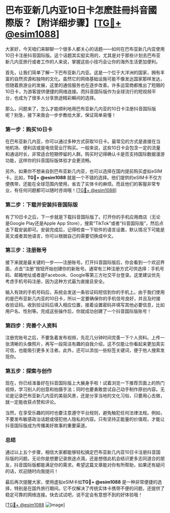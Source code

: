 # 巴布亚新几内亚10日卡怎麽註冊抖音國際版？【附详细步骤】[[TG💪+ @esim1088](https://t.me/s/esim1088)]

大家好，今天咱们来聊聊一个很多人都关心的话题——如何在巴布亚新几内亚使用10日卡注册抖音国际版。这个话题其实挺实用的，尤其是对于那些计划去巴布亚新几内亚旅行或者工作的人来说，掌握这些小技巧会让你的海外生活更加便利。

首先，让我们简单了解一下巴布亚新几内亚。这是一个位于大洋洲的国家，拥有丰富的自然资源和独特的文化。虽然它的网络基础设施可能不像发达国家那样发达，但随着旅游业的发展，这里的通信服务也在逐步改善。许多运营商都推出了短期的10日卡，为游客提供便捷的网络连接。而抖音国际版作为全球流行的短视频平台，也成为了很多人分享旅途精彩瞬间的选择。

那么，问题来了，怎么才能顺利地用巴布亚新几内亚的10日卡注册抖音国际版呢？别急，接下来我会一步步教给大家，保证简单易懂！

### 第一步：购买10日卡

在巴布亚新几内亚，你可以通过多种方式获取10日卡。最常见的方式是直接在当地机场、便利店或是电信营业厅购买。一般来说，这些10日卡会包含一定的流量和通话时长，非常适合短期停留的人群。购买时记得确认卡是否支持国际数据漫游功能，这样你的抖音国际版体验才会更流畅。

另外，如果你不想亲自到巴布亚新几内亚，也可以选择在国内提前购买虚拟eSIM卡。比如，**TG💪+ @esim1088** 就是一个不错的选择。他们提供的eSIM卡不仅方便携带，还能在全球范围内使用，省去了实体卡的麻烦。而且他们的客服非常专业，有任何问题都可以随时咨询哦！[[TG💪+ @esim1088](https://t.me/s/esim1088)]

### 第二步：下载并安装抖音国际版

有了10日卡之后，下一步就是下载抖音国际版了。打开你的手机应用商店（无论是Google Play还是Apple App Store），搜索“TikTok”或者“抖音国际版”，然后点击下载安装即可。安装完成后，记得检查一下软件的语言设置，默认情况下可能是英文或者其他语言，你可以根据自己的需要切换成中文。

### 第三步：注册账号

接下来就是最关键的一步——注册账号。打开抖音国际版后，你会看到一个欢迎界面，点击“注册”按钮开始创建你的新账号。通常有三种注册方式可供选择：手机号码、邮箱地址或者是Facebook、Google等第三方社交平台登录。这里建议优先考虑手机号码注册，因为这种方式最为直接且安全。

输入有效的手机号码后，系统会发送一条验证码短信到你的手机上。由于我们使用的是巴布亚新几内亚的10日卡，所以一定要确保你的手机信号良好，并且及时接收验证码。收到验证码后填入相应位置，接着设置密码并填写其他必要信息，比如用户名、性别等。完成这些操作后，你就成功创建了一个抖音国际版账号！

### 第四步：完善个人资料

注册完账号之后，不要急着发布视频，先花几分钟时间完善一下个人资料。上传一张清晰的头像照片，再写一段简洁有趣的自我介绍，这不仅能让你看起来更加真实可信，也能吸引更多关注者。此外，还可以添加一些标签关键词，便于他人搜索发现你。

### 第五步：探索与创作

现在，你已经准备好在抖音国际版上大展身手啦！试着浏览一下推荐页面上的热门视频，学习别人的创意和拍摄手法；同时也要勇敢尝试自己动手制作原创内容。无论是记录巴布亚新几内亚的美丽风景，还是分享当地的文化习俗，只要用心去做，就一定能收获点赞和评论。

当然，在享受乐趣的同时也要注意遵守平台规则，避免触犯任何法律法规。例如，不要发布敏感政治话题或侵犯他人隐私的内容。只有坚持正能量的价值观，才能让抖音国际版成为传播美好故事的重要渠道。

### 总结

通过以上五个步骤，相信大家都能够轻松搞定巴布亚新几内亚10日卡注册抖音国际版的问题。无论你是想要记录旅途点滴，还是想借此机会结识更多志同道合的朋友，抖音国际版都能满足你的需求。希望这篇文章能对你有所帮助，如果还有疑问的话，欢迎随时向我提问！

最后再次提醒大家，使用虚拟eSIM卡如**TG💪+ @esim1088** 是一种非常便捷的选择，特别是在国外旅行期间。它不仅解决了传统实体卡携带不便的问题，还提供了稳定可靠的网络连接。快去试试吧，说不定会有意想不到的好体验哦！

[[TG💪+ @esim1088](https://t.me/s/esim1088) ![Image](https://i.postimg.cc/4NQfJmqS/Snipaste-2025-05-13-00-14-12.png)]